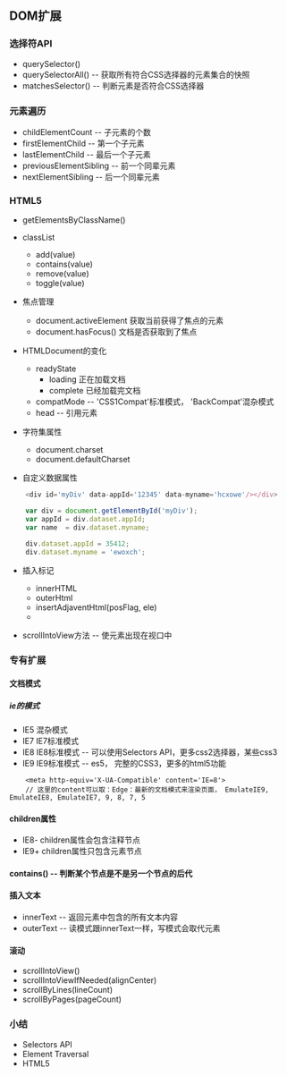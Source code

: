 ## DOM扩展

### 选择符API

- querySelector()
- querySelectorAll() -- 获取所有符合CSS选择器的元素集合的快照
- matchesSelector() -- 判断元素是否符合CSS选择器

### 元素遍历

- childElementCount -- 子元素的个数
- firstElementChild -- 第一个子元素
- lastElementChild -- 最后一个子元素
- previousElementSibling -- 前一个同辈元素
- nextElementSibling -- 后一个同辈元素

### HTML5

- getElementsByClassName()
- classList
    - add(value)
    - contains(value)
    - remove(value)
    - toggle(value)

- 焦点管理
    - document.activeElement 获取当前获得了焦点的元素
    - document.hasFocus() 文档是否获取到了焦点

- HTMLDocument的变化
    - readyState
        - loading 正在加载文档
        - complete 已经加载完文档
    - compatMode -- 'CSS1Compat'标准模式， 'BackCompat'混杂模式
    - head -- 引用<head></head>元素

- 字符集属性

    - document.charset 
    - document.defaultCharset

- 自定义数据属性

```js
    <div id='myDiv' data-appId='12345' data-myname='hcxowe'/></div>

    var div = document.getElementById('myDiv');
    var appId = div.dataset.appId;
    var name  = div.dataset.myname;

    div.dataset.appId = 35412;
    div.dataset.myname = 'ewoxch';
```

- 插入标记

    - innerHTML
    - outerHtml
    - insertAdjaventHtml(posFlag, ele)
    - 

- scrollIntoView方法 -- 使元素出现在视口中

### 专有扩展

#### 文档模式

##### ie的模式
- IE5 混杂模式
- IE7 IE7标准模式
- IE8 IE8标准模式 -- 可以使用Selectors API，更多css2选择器，某些css3
- IE9 IE9标准模式 -- es5， 完整的CSS3，更多的html5功能

```
    <meta http-equiv='X-UA-Compatible' content='IE=8'>
    // 这里的content可以取：Edge：最新的文档模式来渲染页面， EmulateIE9, EmulateIE8, EmulateIE7, 9, 8, 7, 5 
```
        
#### children属性

- IE8- children属性会包含注释节点
- IE9+ children属性只包含元素节点

#### contains() -- 判断某个节点是不是另一个节点的后代

#### 插入文本

- innerText -- 返回元素中包含的所有文本内容
- outerText -- 读模式跟innerText一样，写模式会取代元素

#### 滚动

- scrollIntoView()
- scrollIntoViewIfNeeded(alignCenter)
- scrollByLines(lineCount)
- scrollByPages(pageCount)

### 小结

- Selectors API
- Element Traversal
- HTML5
